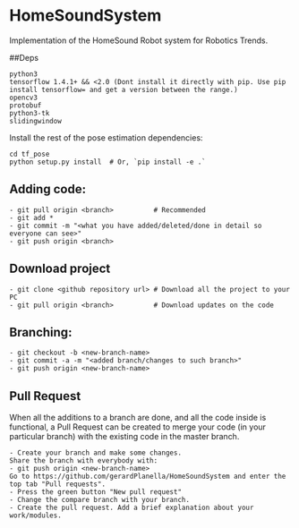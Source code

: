 # HomeSoundSystem
Implementation of the HomeSound Robot system for Robotics Trends.

##Deps
```
python3
tensorflow 1.4.1+ && <2.0 (Dont install it directly with pip. Use pip install tensorflow= and get a version between the range.)
opencv3
protobuf
python3-tk
slidingwindow
```
Install the rest of the pose estimation dependencies:
  ```
  cd tf_pose
  python setup.py install  # Or, `pip install -e .`
```
## Adding code:
```
- git pull origin <branch>          # Recommended
- git add *
- git commit -m "<what you have added/deleted/done in detail so everyone can see>"
- git push origin <branch>
```

## Download project
```
- git clone <github repository url> # Download all the project to your PC
- git pull origin <branch>          # Download updates on the code
```

## Branching:
```
- git checkout -b <new-branch-name>
- git commit -a -m "<added branch/changes to such branch>"
- git push origin <new-branch-name>
```

## Pull Request
When all the additions to a branch are done, and all the code inside is functional, a Pull Request can be created to merge your code (in your particular branch) with the existing code in the master branch.
```
- Create your branch and make some changes.
Share the branch with everybody with: 
- git push origin <new-branch-name>
Go to https://github.com/gerardPlanella/HomeSoundSystem and enter the top tab "Pull requests".
- Press the green button "New pull request"
- Change the compare branch with your branch.
- Create the pull request. Add a brief explanation about your work/modules.
```
